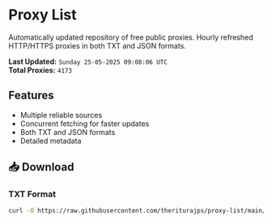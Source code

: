 # Proxy List

Automatically updated repository of free public proxies. Hourly refreshed HTTP/HTTPS proxies in both TXT and JSON formats.

**Last Updated:** `Sunday 25-05-2025 09:08:06 UTC`  
**Total Proxies:** `4173`

## Features
- Multiple reliable sources
- Concurrent fetching for faster updates
- Both TXT and JSON formats
- Detailed metadata

## 📥 Download

### TXT Format
```bash
curl -O https://raw.githubusercontent.com/theriturajps/proxy-list/main/proxies.txt